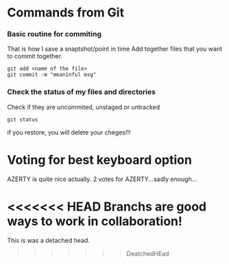# Commands from Git

### Basic routine for commiting

That is how I save a snaptshot/point in time
Add together files that you want to commit together.
```
git add <name of the file>
git commit -m "meaninful msg"
```

### Check the status of my files and directories

Check if they are uncommited, unstaged or untracked

`git status`

if you restore, you will delete your cheges!!!

# Voting for best keyboard option

AZERTY is quite nice actually. 
2 votes for AZERTY...sadly enough...

<<<<<<< HEAD
Branchs are good ways to work in collaboration!
=======
This is was a detached head.
>>>>>>> DeatchedHEad
